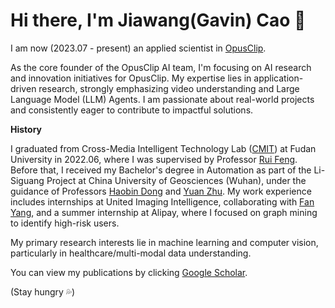 # Hi there, I'm Jiawang(Gavin) Cao 👋

I am now (2023.07 - present) an applied scientist in [OpusClip](https://clip.opus.pro/).

As the core founder of the OpusClip AI team, I'm focusing on AI research and innovation initiatives for OpusClip. My expertise lies in application-driven research, strongly emphasizing video understanding and Large Language Model (LLM) Agents. I am passionate about real-world projects and consistently eager to contribute to impactful solutions.


**History**

I graduated from Cross-Media Intelligent Technology Lab ([CMIT](https://cmit.fudan.edu.cn/_t4252/main.htm)) at Fudan University in 2022.06, where I was supervised by Professor [Rui Feng](https://faculty.fudan.edu.cn/fengrui/zh_CN/zdylm/644047/list/index.htm). Before that, I received my Bachelor's degree in Automation as part of the Li-Siguang Project at China University of Geosciences (Wuhan), under the guidance of Professors [Haobin Dong](https://grzy.cug.edu.cn/donghaobin/zh_CN/index.htm) and [Yuan Zhu](https://grzy.cug.edu.cn/zhuyuan/zh_CN/index.htm). My work experience includes internships at United Imaging Intelligence, collaborating with [Fan Yang](https://fyangneil.github.io/), and a summer internship at Alipay, where I focused on graph mining to identify high-risk users.

My primary research interests lie in machine learning and computer vision, particularly in healthcare/multi-modal data understanding. 

You can view my publications by clicking [Google Scholar](https://scholar.google.com/citations?user=UJ1OJPwAAAAJ&hl=en&oi=ao).


(Stay hungry 💦)


